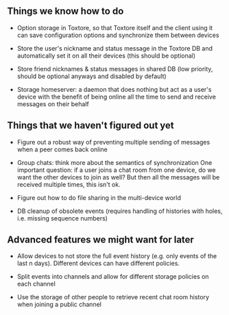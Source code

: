 Things we know how to do
------------------------

- Option storage in Toxtore, so that Toxtore itself and the client using it
  can save configuration options and synchronize them between devices

- Store the user's nickname and status message in the Toxtore DB and
  automatically set it on all their devices (this should be optional)

- Store friend nicknames & status messages in shared DB
  (low priority, should be optional anyways and disabled by default)

- Storage homeserver: a daemon that does nothing but act as a user's device
  with the benefit of being online all the time to send and receive messages
  on their behalf


Things that we haven't figured out yet
--------------------------------------

- Figure out a robust way of preventing multiple sending of messages
  when a peer comes back online

- Group chats: think more about the semantics of synchronization
  One important question: if a user joins a chat room from one device,
  do we want the other devices to join as well? But then all the messages
  will be received multiple times, this isn't ok.

- Figure out how to do file sharing in the multi-device world

- DB cleanup of obsolete events (requires handling of histories with
  holes, i.e. missing sequence numbers)


Advanced features we might want for later
-----------------------------------------

- Allow devices to not store the full event history (e.g. only events of the
  last n days). Different devices can have different policies.

- Split events into channels and allow for different storage policies on each
  channel

- Use the storage of other people to retrieve recent chat room history when
  joining a public channel
  
